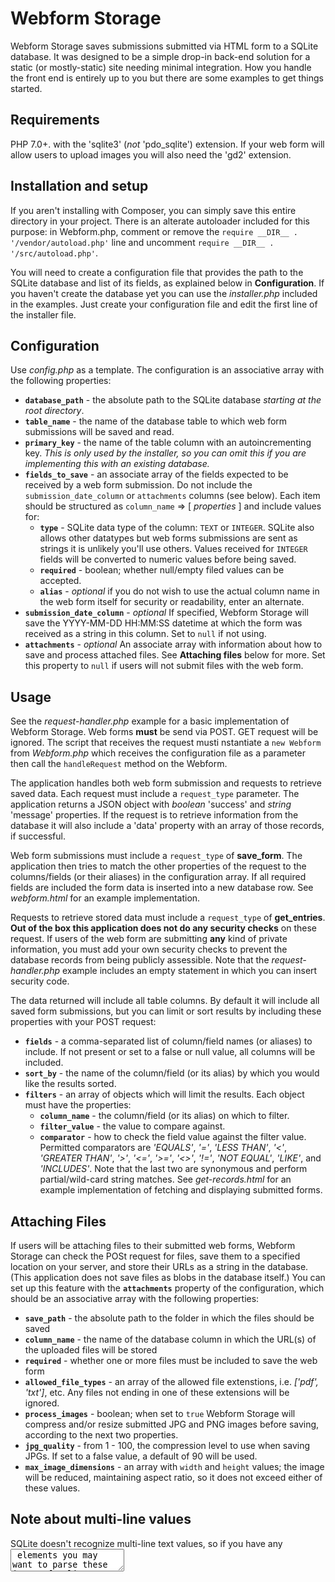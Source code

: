 # Webform Storage

Webform Storage saves submissions submitted via HTML form to a SQLite database. It was designed to be a simple drop-in back-end solution for a static (or mostly-static) site needing minimal integration. How you handle the front end is entirely up to you but there are some examples to get things started.


## Requirements
PHP 7.0+. with the 'sqlite3' (_not_ 'pdo_sqlite') extension. If your web form will allow users to upload images you will also need the 'gd2' extension.


## Installation and setup
If you aren't installing with Composer, you can simply save this entire directory in your project. There is an alterate autoloader included for this purpose: in Webform.php, comment or remove the `require __DIR__ . '/vendor/autoload.php'` line and uncomment `require __DIR__ . '/src/autoload.php'`.

You will need to create a configuration file that provides the path to the SQLite database and list of its fields, as explained below in **Configuration**. If you haven't create the database yet you can use the *installer.php* included in the examples. Just create your configuration file and edit the first line of the installer file.


## Configuration
Use *config.php* as a template. The configuration is an associative array with the following properties:
* **`database_path`** - the absolute path to the SQLite database *starting at the root directory*.
* **`table_name`** - the name of the database table to which web form submissions will be saved and read.
* **`primary_key`** - the name of the table column with an autoincrementing key. *This is only used by the installer, so you can omit this if you are implementing this with an existing database.*
* **`fields_to_save`** - an associate array of the fields expected to be received by a web form submission. Do not include the `submission_date_column` or `attachments` columns (see below). Each item should be structured as `column_name` => [ *properties* ] and include values for:
  * **`type`** - SQLite data type of the column: `TEXT` or `INTEGER`. SQLite also allows other datatypes but web forms submissions are sent as strings it is unlikely you'll use others. Values received for `INTEGER` fields will be converted to numeric values before being saved.
  * **`required`** - boolean; whether null/empty filed values can be accepted.
  * **`alias`** - *optional* if you do not wish to use the actual column name in the web form itself for security or readability, enter an alternate.
* **`submission_date_column`** - *optional* If specified, Webform Storage will save the YYYY-MM-DD HH:MM:SS datetime at which the form was received as a string in this column. Set to `null` if not using.
* **`attachments`** - *optional* An associate array with information about how to save and process attached files. See **Attaching files** below for more. Set this property to `null` if users will not submit files with the web form.


## Usage
See the *request-handler.php* example for a basic implementation of Webform Storage. Web forms **must** be send via POST. GET request will be ignored. The script that receives the request musti nstantiate a `new Webform` from *Webform.php* which receives the configuration file as a parameter then call the `handleRequest` method on the Webform.

The application handles both web form submission and requests to retrieve saved data. Each request must include a `request_type` parameter. The application returns a JSON object with _boolean_ 'success' and _string_ 'message' properties. If the request is to retrieve information from the database it will also include a 'data' property with an array of those records, if successful.

Web form submissions must include a `request_type` of **save_form**. The application then tries to match the other properties of the request to the columns/fields (or their aliases) in the configuration array. If all required fields are included the form data is inserted into a new database row. See *webform.html* for an example implementation.

Requests to retrieve stored data must include a `request_type` of **get_entries**. **Out of the box this application does not do any security checks** on these request. If users of the web form are submitting **any** kind of private information, you must add your own security checks to prevent the database records from being publicly assessible. Note that the *request-handler.php* example includes an empty statement in which you can insert security code.

The data returned will include all table columns. By default it will include all saved form submissions, but you can limit or sort results by including these properties with your POST request:
* **`fields`** - a comma-separated list of column/field names (or aliases) to include. If not present or set to a false or null value, all columns will be included.
* **`sort_by`** - the name of the column/field (or its alias) by which you would like the results sorted.
* **`filters`** - an array of objects which will limit the results. Each object must have the properties:
  * **`column_name`** - the column/field (or its alias) on which to filter.
  * **`filter_value`** - the value to compare against.
  * **`comparator`** - how to check the field value against the filter value. Permitted comparators are *'EQUALS'*, *'='*, *'LESS THAN'*, *'<'*, *'GREATER THAN'*, *'>'*, *'<='*, *'>='*, *'<>'*, *'!='*, *'NOT EQUAL'*, *'LIKE'*, and *'INCLUDES'*. Note that the last two are synonymous and perform partial/wild-card string matches.
See *get-records.html* for an example implementation of fetching and displaying submitted forms.


## Attaching Files
If users will be attaching files to their submitted web forms, Webform Storage can check the POSt request for files, save them to a specified location on your server, and store their URLs as a string in the database. (This application does not save files as blobs in the database itself.) 
You can set up this feature with the **`attachments`** property of the configuration, which should be an associative array with the following properties:
  * **`save_path`** - the absolute path to the folder in which the files should be saved
  * **`column_name`** - the name of the database column in which the URL(s) of the uploaded files will be stored
  * **`required`** - whether one or more files must be included to save the web form
  * **`allowed_file_types`** - an array of the allowed file extenstions, i.e. *['pdf', 'txt']*, etc. Any files not ending in one of these extensions will be ignored.
  * **`process_images`** - boolean; when set to `true` Webform Storage will compress and/or resize submitted JPG and PNG images before saving, according to the next two properties. 
  * **`jpg_quality`** - from 1 - 100, the compression level to use when saving JPGs. If set to a false value, a default of 90 will be used.
  * **`max_image_dimensions`** - an array with `width` and `height` values; the image will be reduced, maintaining aspect ratio, so it does not exceed either of these values.


## Note about multi-line values
SQLite doesn't recognize multi-line text values, so if you have any <textarea> elements you may want to parse these inputs for line breaks and handle as needed on the front end.